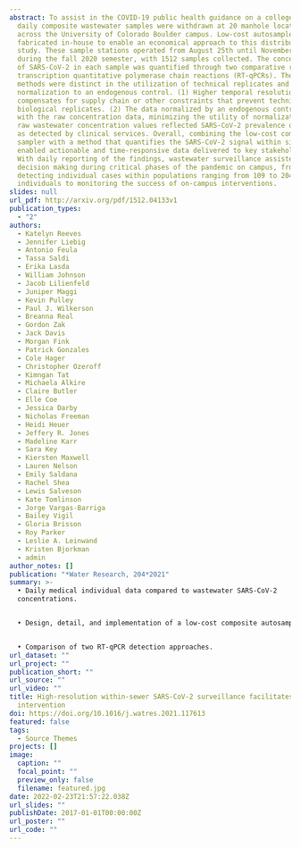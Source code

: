 ```yaml
---
abstract: To assist in the COVID-19 public health guidance on a college campus,
  daily composite wastewater samples were withdrawn at 20 manhole locations
  across the University of Colorado Boulder campus. Low-cost autosamplers were
  fabricated in-house to enable an economical approach to this distributed
  study. These sample stations operated from August 25th until November 23rd
  during the fall 2020 semester, with 1512 samples collected. The concentration
  of SARS-CoV-2 in each sample was quantified through two comparative reverse
  transcription quantitative polymerase chain reactions (RT-qPCRs). These
  methods were distinct in the utilization of technical replicates and
  normalization to an endogenous control. (1) Higher temporal resolution
  compensates for supply chain or other constraints that prevent technical or
  biological replicates. (2) The data normalized by an endogenous control agreed
  with the raw concentration data, minimizing the utility of normalization. The
  raw wastewater concentration values reflected SARS-CoV-2 prevalence on campus
  as detected by clinical services. Overall, combining the low-cost composite
  sampler with a method that quantifies the SARS-CoV-2 signal within six hours
  enabled actionable and time-responsive data delivered to key stakeholders.
  With daily reporting of the findings, wastewater surveillance assisted in
  decision making during critical phases of the pandemic on campus, from
  detecting individual cases within populations ranging from 109 to 2048
  individuals to monitoring the success of on-campus interventions.
slides: null
url_pdf: http://arxiv.org/pdf/1512.04133v1
publication_types:
  - "2"
authors:
  - Katelyn Reeves
  - Jennifer Liebig
  - Antonio Feula
  - Tassa Saldi
  - Erika Lasda
  - William Johnson
  - Jacob Lilienfeld
  - Juniper Maggi
  - Kevin Pulley
  - Paul J. Wilkerson
  - Breanna Real
  - Gordon Zak
  - Jack Davis
  - Morgan Fink
  - Patrick Gonzales
  - Cole Hager
  - Christopher Ozeroff
  - Kimngan Tat
  - Michaela Alkire
  - Claire Butler
  - Elle Coe
  - Jessica Darby
  - Nicholas Freeman
  - Heidi Heuer
  - Jeffery R. Jones
  - Madeline Karr
  - Sara Key
  - Kiersten Maxwell
  - Lauren Nelson
  - Emily Saldana
  - Rachel Shea
  - Lewis Salveson
  - Kate Tomlinson
  - Jorge Vargas-Barriga
  - Bailey Vigil
  - Gloria Brisson
  - Roy Parker
  - Leslie A. Leinwand
  - Kristen Bjorkman
  - admin
author_notes: []
publication: "*Water Research, 204*2021"
summary: >-
  • Daily medical individual data compared to wastewater SARS-CoV-2
  concentrations.


  • Design, detail, and implementation of a low-cost composite autosampler.


  • Comparison of two RT-qPCR detection approaches.
url_dataset: ""
url_project: ""
publication_short: ""
url_source: ""
url_video: ""
title: High-resolution within-sewer SARS-CoV-2 surveillance facilitates informed
  intervention
doi: https://doi.org/10.1016/j.watres.2021.117613
featured: false
tags:
  - Source Themes
projects: []
image:
  caption: ""
  focal_point: ""
  preview_only: false
  filename: featured.jpg
date: 2022-02-23T21:57:22.038Z
url_slides: ""
publishDate: 2017-01-01T00:00:00Z
url_poster: ""
url_code: ""
---
```

